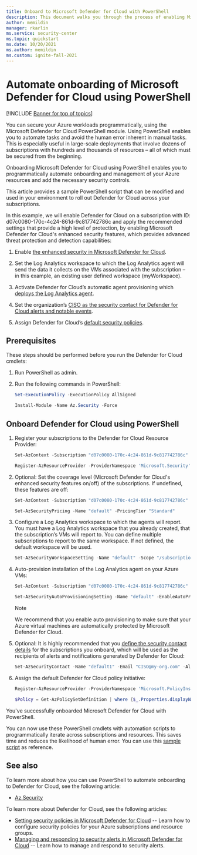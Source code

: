 ```yaml
---
title: Onboard to Microsoft Defender for Cloud with PowerShell
description: This document walks you through the process of enabling Microsoft Defender for Cloud with PowerShell cmdlets.
author: memildin
manager: rkarlin
ms.service: security-center
ms.topic: quickstart
ms.date: 10/20/2021
ms.author: memildin
ms.custom: ignite-fall-2021
---
```

# Automate onboarding of Microsoft Defender for Cloud using PowerShell

[!INCLUDE [Banner for top of topics](./includes/banner.md)]

You can secure your Azure workloads programmatically, using the Microsoft Defender for Cloud PowerShell module.
Using PowerShell enables you to automate tasks and avoid the human error inherent in manual tasks. This is especially useful in large-scale deployments that involve dozens of subscriptions with hundreds and thousands of resources – all of which must be secured from the beginning.

Onboarding Microsoft Defender for Cloud using PowerShell enables you to programmatically automate onboarding and management of your Azure resources and add the necessary security controls.

This article provides a sample PowerShell script that can be modified and used in your environment to roll out Defender for Cloud across your subscriptions. 

In this example, we will enable Defender for Cloud on a subscription with ID: d07c0080-170c-4c24-861d-9c817742786c and apply the recommended settings that provide a high level of protection, by enabling Microsoft Defender for Cloud's enhanced security features, which provides advanced threat protection and detection capabilities:

1. Enable [the enhanced security in Microsoft Defender for Cloud](enable-enhanced-security.md).
 
2. Set the Log Analytics workspace to which the Log Analytics agent will send the data it collects on the VMs associated with the subscription – in this example, an existing user defined workspace (myWorkspace).

3. Activate Defender for Cloud’s automatic agent provisioning which [deploys the Log Analytics agent](enable-data-collection.md#auto-provision-mma).

5. Set the organization’s [CISO as the security contact for Defender for Cloud alerts and notable events](configure-email-notifications.md).

6. Assign Defender for Cloud’s [default security policies](tutorial-security-policy.md).

## Prerequisites

These steps should be performed before you run the Defender for Cloud cmdlets:

1. Run PowerShell as admin.

1. Run the following commands in PowerShell:
      
    ```powershell
    Set-ExecutionPolicy -ExecutionPolicy AllSigned
    ```

    ```powershell
    Install-Module -Name Az.Security -Force
    ```

## Onboard Defender for Cloud using PowerShell

1. Register your subscriptions to the Defender for Cloud Resource Provider:

    ```powershell
    Set-AzContext -Subscription "d07c0080-170c-4c24-861d-9c817742786c"
    ```

    ```powershell
    Register-AzResourceProvider -ProviderNamespace 'Microsoft.Security'
    ```

1. Optional: Set the coverage level (Microsoft Defender for Cloud's enhanced security features on/off) of the subscriptions. If undefined, these features are off:

    ```powershell
    Set-AzContext -Subscription "d07c0080-170c-4c24-861d-9c817742786c"
    ```

    ```powershell
    Set-AzSecurityPricing -Name "default" -PricingTier "Standard"
    ```

1. Configure a Log Analytics workspace to which the agents will report. You must have a Log Analytics workspace that you already created, that the subscription’s VMs will report to. You can define multiple subscriptions to report to the same workspace. If not defined, the default workspace will be used.

    ```powershell
    Set-AzSecurityWorkspaceSetting -Name "default" -Scope "/subscriptions/d07c0080-170c-4c24-861d-9c817742786c" -WorkspaceId"/subscriptions/d07c0080-170c-4c24-861d-9c817742786c/resourceGroups/myRg/providers/Microsoft.OperationalInsights/workspaces/myWorkspace"
    ```

1. Auto-provision installation of the Log Analytics agent on your Azure VMs:
    
    ```powershell
    Set-AzContext -Subscription "d07c0080-170c-4c24-861d-9c817742786c"
    ```
    
    ```powershell
    Set-AzSecurityAutoProvisioningSetting -Name "default" -EnableAutoProvision
    ```

    > [!NOTE]
    > We recommend that you enable auto provisioning to make sure that your Azure virtual machines are automatically protected by Microsoft Defender for Cloud.
    >

1. Optional: It is highly recommended that you [define the security contact details](configure-email-notifications.md) for the subscriptions you onboard, which will be used as the recipients of alerts and notifications generated by Defender for Cloud:

    ```powershell
    Set-AzSecurityContact -Name "default1" -Email "CISO@my-org.com" -AlertAdmin -NotifyOnAlert
    ```

1. Assign the default Defender for Cloud policy initiative:

    ```powershell
    Register-AzResourceProvider -ProviderNamespace 'Microsoft.PolicyInsights'
    ```

    ```powershell
    $Policy = Get-AzPolicySetDefinition | where {$_.Properties.displayName -EQ 'Azure Security Benchmark'} New-AzPolicyAssignment -Name 'ASC Default <d07c0080-170c-4c24-861d-9c817742786c>' -DisplayName 'Defender for Cloud Default <subscription ID>' -PolicySetDefinition $Policy -Scope '/subscriptions/d07c0080-170c-4c24-861d-9c817742786c'
    ```

You've successfully onboarded Microsoft Defender for Cloud with PowerShell.

You can now use these PowerShell cmdlets with automation scripts to programmatically iterate across subscriptions and resources. This saves time and reduces the likelihood of human error. You can use this [sample script](https://github.com/Microsoft/Azure-Security-Center/blob/master/quickstarts/ASC-Samples.ps1) as reference.




## See also
To learn more about how you can use PowerShell to automate onboarding to Defender for Cloud, see the following article:

* [Az.Security](/powershell/module/az.security)

To learn more about Defender for Cloud, see the following articles:

* [Setting security policies in Microsoft Defender for Cloud](tutorial-security-policy.md) -- Learn how to configure security policies for your Azure subscriptions and resource groups.
* [Managing and responding to security alerts in Microsoft Defender for Cloud](managing-and-responding-alerts.md) -- Learn how to manage and respond to security alerts.
